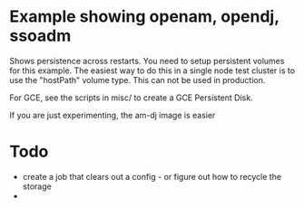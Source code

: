 # Example showing openam, opendj, ssoadm

Shows persistence across restarts. You need to setup persistent volumes
for this example. The easiest way to do this in a single node test cluster
is to use the "hostPath" volume type.  This can not be used in
production.

For GCE, see the scripts in misc/ to create a GCE Persistent Disk.


If you are just experimenting, the am-dj image is easier


# Todo

- create a job that clears out a config - or figure out how to recycle the storage
-
